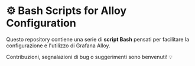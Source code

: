 # ⚙️ Bash Scripts for Alloy Configuration

Questo repository contiene una serie di **script Bash** pensati per facilitare la configurazione e l'utilizzo di Grafana Alloy.

Contribuzioni, segnalazioni di bug o suggerimenti sono benvenuti! 💡

